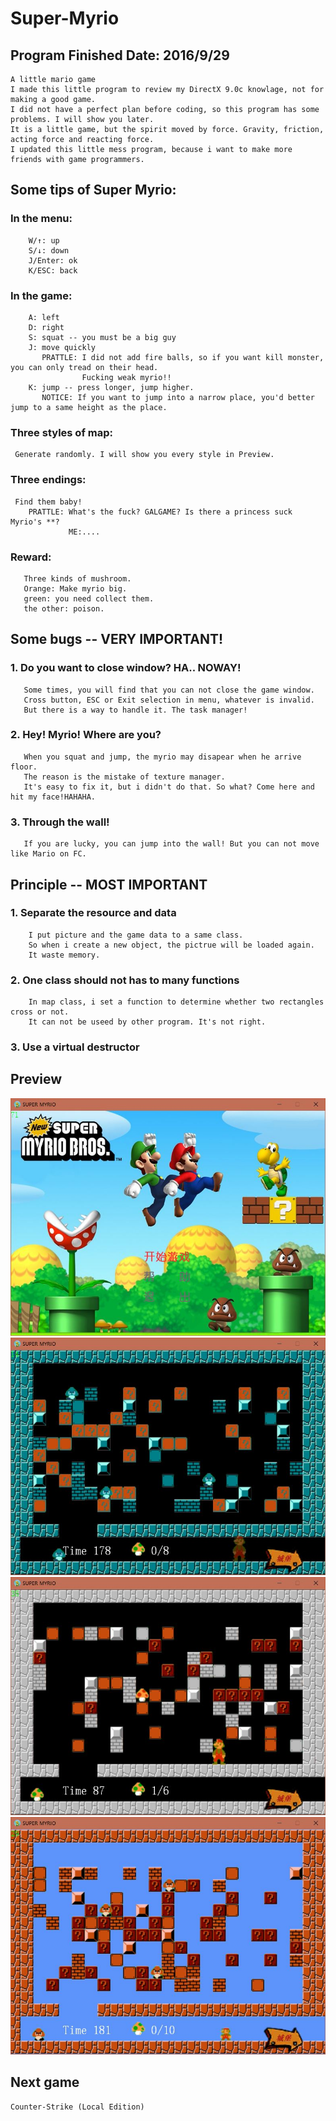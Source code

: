 
# Super-Myrio
## Program Finished Date: 2016/9/29
    A little mario game
    I made this little program to review my DirectX 9.0c knowlage, not for making a good game.
    I did not have a perfect plan before coding, so this program has some problems. I will show you later.
    It is a little game, but the spirit moved by force. Gravity, friction, acting force and reacting force.
    I updated this little mess program, because i want to make more friends with game programmers.
## Some tips of Super Myrio:
###    In the menu:
        W/↑: up
        S/↓: down
        J/Enter: ok
        K/ESC: back
###    In the game:
        A: left
        D: right
        S: squat -- you must be a big guy
        J: move quickly
           PRATTLE: I did not add fire balls, so if you want kill monster, you can only tread on their head. 
                    Fucking weak myrio!!
        K: jump -- press longer, jump higher.
           NOTICE: If you want to jump into a narrow place, you'd better jump to a same height as the place.
###     Three styles of map:
     Generate randomly. I will show you every style in Preview.
     
###     Three endings:
     Find them baby!
        PRATTLE: What's the fuck? GALGAME? Is there a princess suck Myrio's **?
                 ME:....
###     Reward:
       Three kinds of mushroom.
       Orange: Make myrio big.
       green: you need collect them.
       the other: poison.
## Some bugs -- VERY IMPORTANT!
### 1. Do you want to close window? HA.. NOWAY!
       Some times, you will find that you can not close the game window. 
       Cross button, ESC or Exit selection in menu, whatever is invalid.
       But there is a way to handle it. The task manager!
### 2. Hey! Myrio! Where are you?
       When you squat and jump, the myrio may disapear when he arrive floor. 
       The reason is the mistake of texture manager. 
       It's easy to fix it, but i didn't do that. So what? Come here and hit my face!HAHAHA.
### 3. Through the wall!
       If you are lucky, you can jump into the wall! But you can not move like Mario on FC.
## Principle -- MOST IMPORTANT
### 1. Separate the resource and data
        I put picture and the game data to a same class. 
        So when i create a new object, the pictrue will be loaded again.
        It waste memory.
### 2. One class should not has to many functions
        In map class, i set a function to determine whether two rectangles cross or not.
        It can not be useed by other program. It's not right.
### 3. Use a virtual destructor
## Preview
![image](https://raw.githubusercontent.com/YaJinK/Super-Myrio/master/preview/1.JPG)
![image](https://raw.githubusercontent.com/YaJinK/Super-Myrio/master/preview/2.JPG)
![image](https://raw.githubusercontent.com/YaJinK/Super-Myrio/master/preview/3.JPG)
![image](https://raw.githubusercontent.com/YaJinK/Super-Myrio/master/preview/4.JPG)
## Next game
    Counter-Strike (Local Edition)
